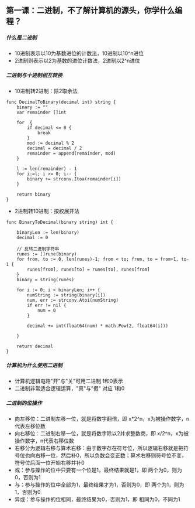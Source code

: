 ## 第一课：二进制，不了解计算机的源头，你学什么编程？

##### 什么是二进制
- 10进制表示以10为基数进位的计数法，10进制以10^n进位
- 2进制则表示以2为基数的进位计数法，2进制以2^n进位

##### 二进制与十进制相互转换
- 10进制转2进制：除2取余法
```
func DecimalToBinary(decimal int) string {
	binary := ""
	var remainder []int

	for  {
		if decimal <= 0 {
			break
		}
		mod := decimal % 2
		decimal = decimal / 2
		remainder = append(remainder, mod)
	}

	l := len(remainder) - 1
	for i:=l; i >= 0; i-- {
		binary += strconv.Itoa(remainder[i])
	}

	return binary
}
```
- 2进制转10进制：按权展开法
```
func BinaryToDecimal(binary string) int {

	binaryLen := len(binary)
	decimal := 0

	// 反转二进制字符串
	runes := []rune(binary)
	for from, to := 0, len(runes)-1; from < to; from, to = from+1, to-1 {
		runes[from], runes[to] = runes[to], runes[from]
	}
	binary = string(runes)

	for i := 0; i < binaryLen; i++ {
		numString := string(binary[i])
		num, err := strconv.Atoi(numString)
		if err != nil {
			num = 0
		}

		decimal += int(float64(num) * math.Pow(2, float64(i)))

	}

	return decimal
}
```

##### 计算机为什么使用二进制
- 计算机逻辑电路"开"与"关"可用二进制 1和0表示
- 二进制非常适合逻辑运算，"真"与"假" 对应 1和0

##### 二进制的位操作
- 向左移位：二进制左移一位，就是将数字翻倍，即 x*2^n，x为被操作数字，n代表左移位数
- 向右移位：二进制右移一位，就是将数字除以2并求整数商，即 x/2^n，x为被操作数字，n代表右移位数
- 右移分为逻辑右移与算术右移：由于数字存在符号位，所以逻辑右移就是把符号位也向右移一位，然后补0，所以负数会变正数；算术右移则符号位不变，符号位后面一位开始右移并补0
- 或：参与操作的位中只要有一个位是1，最终结果就是1，即 两个为0，则为0，否则为1
- 与：参与操作的位中全部为1，最终结果才为1，否则为0，即 两个为1，则为1，否则为0
- 异或：参与操作的位相同，最终结果为0，否则为1，即 相同为0，不同为1
